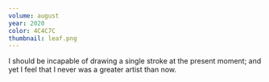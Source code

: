 ```yaml
---
volume: august
year: 2020
color: 4C4C7C
thumbnail: leaf.png
---
```

I should be incapable of drawing a single stroke at the present moment; and yet I feel that I never was a greater artist than now.

